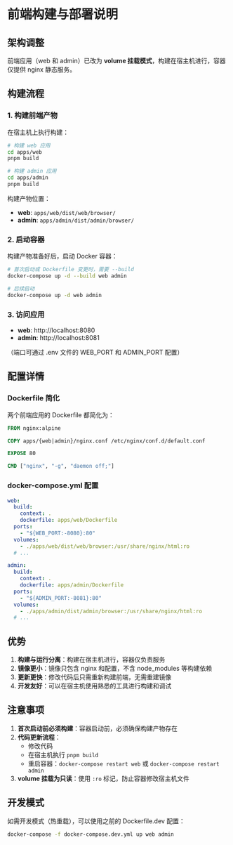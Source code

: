 # 前端构建与部署说明

## 架构调整

前端应用（web 和 admin）已改为 **volume 挂载模式**，构建在宿主机进行，容器仅提供 nginx 静态服务。

## 构建流程

### 1. 构建前端产物

在宿主机上执行构建：

```bash
# 构建 web 应用
cd apps/web
pnpm build

# 构建 admin 应用
cd apps/admin
pnpm build
```

构建产物位置：
- **web**: `apps/web/dist/web/browser/`
- **admin**: `apps/admin/dist/admin/browser/`

### 2. 启动容器

构建产物准备好后，启动 Docker 容器：

```bash
# 首次启动或 Dockerfile 变更时，需要 --build
docker-compose up -d --build web admin

# 后续启动
docker-compose up -d web admin
```

### 3. 访问应用

- **web**: http://localhost:8080
- **admin**: http://localhost:8081

（端口可通过 .env 文件的 WEB_PORT 和 ADMIN_PORT 配置）

## 配置详情

### Dockerfile 简化

两个前端应用的 Dockerfile 都简化为：

```dockerfile
FROM nginx:alpine

COPY apps/{web|admin}/nginx.conf /etc/nginx/conf.d/default.conf

EXPOSE 80

CMD ["nginx", "-g", "daemon off;"]
```

### docker-compose.yml 配置

```yaml
web:
  build:
    context: .
    dockerfile: apps/web/Dockerfile
  ports:
    - "${WEB_PORT:-8080}:80"
  volumes:
    - ./apps/web/dist/web/browser:/usr/share/nginx/html:ro
  # ...

admin:
  build:
    context: .
    dockerfile: apps/admin/Dockerfile
  ports:
    - "${ADMIN_PORT:-8081}:80"
  volumes:
    - ./apps/admin/dist/admin/browser:/usr/share/nginx/html:ro
  # ...
```

## 优势

1. **构建与运行分离**：构建在宿主机进行，容器仅负责服务
2. **镜像更小**：镜像只包含 nginx 和配置，不含 node_modules 等构建依赖
3. **更新更快**：修改代码后只需重新构建前端，无需重建镜像
4. **开发友好**：可以在宿主机使用熟悉的工具进行构建和调试

## 注意事项

1. **首次启动前必须构建**：容器启动前，必须确保构建产物存在
2. **代码更新流程**：
   - 修改代码
   - 在宿主机执行 `pnpm build`
   - 重启容器：`docker-compose restart web` 或 `docker-compose restart admin`
3. **volume 挂载为只读**：使用 `:ro` 标记，防止容器修改宿主机文件

## 开发模式

如需开发模式（热重载），可以使用之前的 Dockerfile.dev 配置：

```bash
docker-compose -f docker-compose.dev.yml up web admin
```
